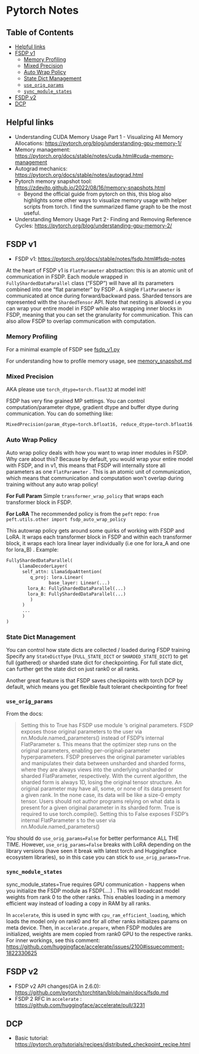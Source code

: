 # Pytorch Notes

## Table of Contents
- [Helpful links](#helpful-links)
- [FSDP v1](#fsdp-v1)
    - [Memory Profiling](#memory-profiling)
    - [Mixed Precision](#mixed-precision)
    - [Auto Wrap Policy](#auto-wrap-policy)
    - [State Dict Management](#state-dict-management)
    - [`use_orig_params`](#use_orig_params)
    - [`sync_module_states`](#sync_module_states)
- [FSDP v2](#fsdp-v2)
- [DCP](#dcp)

## Helpful links
- Understanding CUDA Memory Usage Part 1 - Visualizing All Memory Allocations: https://pytorch.org/blog/understanding-gpu-memory-1/ 
- Memory management: https://pytorch.org/docs/stable/notes/cuda.html#cuda-memory-management 
- Autograd mechanics: https://pytorch.org/docs/stable/notes/autograd.html
- Pytorch memory snapshot tool: https://zdevito.github.io/2022/08/16/memory-snapshots.html 
    - Beyond the official guide from pytorch on this, this blog also highlights some other ways to visualize memory usage with helper scripts from torch. I find the summarized flame graph to be the most useful. 
- Understanding Memory Usage Part 2- Finding and Removing Reference Cycles: https://pytorch.org/blog/understanding-gpu-memory-2/ 


## FSDP v1
- FSDP v1:  https://pytorch.org/docs/stable/notes/fsdp.html#fsdp-notes  

At the heart of FSDP v1 is `FlatParameter` abstraction: this is an atomic unit of communication in FSDP. Each module wrapped in `FullyShardedDataParallel` class (“FSDP”) will have all its parameters combined into one “flat parameter” by FSDP . A single `FlatParameter` is communicated at once during forward/backward pass. Sharded tensors are represented with the `ShardedTensor` API. Note that nesting is allowed i.e you can wrap your entire model in FSDP while also wrapping inner blocks in FSDP, meaning that you can set the granularity for communication. This can also allow FSDP to overlap communication with computation.

### Memory Profiling

For a minimal example of FSDP see [fsdp_v1.py](./fsdp_v1.py)

For understanding how to profile memory usage, see [memory_snapshot.md](./fsdp/memory_snapshot.md)

### Mixed Precision

AKA please use `torch_dtype=torch.float32` at model init!

FSDP has very fine grained MP settings. You can control computation/parameter dtype, gradient dtype and buffer dtype during communication. You can do something like: 

```python
MixedPrecision(param_dtype=torch.bfloat16, reduce_dtype=torch.bfloat16, buffer_dtype=torch.float32) 
```

### Auto Wrap Policy

Auto wrap policy deals with how you want to wrap inner modules in FSDP. Why care about this? Because by default, you would wrap your entire model with FSDP, and in v1, this means that FSDP will internally store all parameters as one `FlatParameter` . This is an atomic unit of communication, which means that communication and computation won't overlap during training without any auto wrap policy! 

**For Full Param** 
Simple `transformer_wrap_policy` that wraps each transformer block in FSDP. 

**For LoRA** 
The recommended policy is from the `peft` repo: 
`from peft.utils.other import fsdp_auto_wrap_policy`

This autowrap policy gets around some quirks of working with FSDP and LoRA. It wraps each transformer block in FSDP and within each transformer block, it wraps each lora linear layer individually (i.e one for lora_A and one for lora_B) .
Example: 
```python
FullyShardedDataParallel(
     LlamaDecoderLayer(
      self_attn: LlamaSdpaAttention(
         q_proj: lora.Linear( 
            	base_layer: Linear(...)
		lora_A: FullyShardedDataParallel(...)
		lora_B: FullyShardedDataParallel(...)
	     )
	  ) 
	  ...
      )
)
```

### State Dict Management

You can control how state dicts are collected / loaded during FSDP training
Specify any  `StateDictType` (`FULL_STATE_DICT` or `SHARDED_STATE_DICT`) to get full (gathered) or sharded state dict for checkpointing. For full state dict, can further get the state dict on just rank0 or all ranks. 

Another great feature is that FSDP saves checkpoints with torch DCP by default, which means you get flexible fault tolerant checkpointing for free! 

### `use_orig_params` 

From the docs: 

> Setting this to True has FSDP use module ‘s original parameters. FSDP exposes those original parameters to the user via nn.Module.named_parameters() instead of FSDP’s internal FlatParameter s. This means that the optimizer step runs on the original parameters, enabling per-original-parameter hyperparameters. FSDP preserves the original parameter variables and manipulates their data between unsharded and sharded forms, where they are always views into the underlying unsharded or sharded FlatParameter, respectively. With the current algorithm, the sharded form is always 1D, losing the original tensor structure. An original parameter may have all, some, or none of its data present for a given rank. In the none case, its data will be like a size-0 empty tensor. Users should not author programs relying on what data is present for a given original parameter in its sharded form. True is required to use torch.compile(). Setting this to False exposes FSDP’s internal FlatParameter s to the user via nn.Module.named_parameters()

You should do `use_orig_params=False` for better performance ALL THE TIME. However, `use_orig_params=False` breaks with LoRA depending on the library versions (have seen it break with latest torch and Huggingface ecosystem libraries), so in this case you can stick to `use_orig_params=True`. 


### `sync_module_states` 

sync_module_states=True requires GPU communication - happens when you initialize the FSDP module as FSDP(....) . This will broadcast model weights from rank 0 to the other ranks. This enables loading in a memory efficient way instead of loading a copy in RAM by all ranks. 

In `accelerate`, this is used in sync with `cpu_ram_efficient_loading`, which loads the model only on rank0 and for all other ranks initializes params on meta device. Then, in `accelerate.prepare`, when FSDP modules are initialized, weights are mem copied from rank0 GPU to the respective ranks. For inner workings, see this comment: 
https://github.com/huggingface/accelerate/issues/2100#issuecomment-1822330625  


## FSDP v2

- FSDP v2 API changes(GA in 2.6.0): https://github.com/pytorch/torchtitan/blob/main/docs/fsdp.md 
- FSDP 2 RFC in `accelerate` : https://github.com/huggingface/accelerate/pull/3231

## DCP 
- Basic tutorial: https://pytorch.org/tutorials/recipes/distributed_checkpoint_recipe.html 